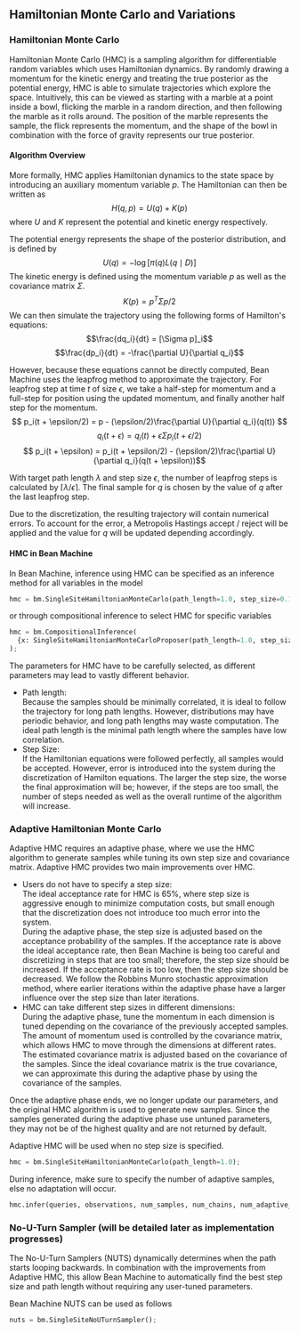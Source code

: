 ## Hamiltonian Monte Carlo and Variations

### Hamiltonian Monte Carlo

Hamiltonian Monte Carlo (HMC) is a sampling algorithm for differentiable random variables which uses Hamiltonian dynamics. By randomly drawing a momentum for the kinetic energy and treating the true posterior as the potential energy, HMC is able to simulate trajectories which explore the space. Intuitively, this can be viewed as starting with a marble at a point inside a bowl, flicking the marble in a random direction, and then following the marble as it rolls around. The position of the marble represents the sample, the flick represents the momentum, and the shape of the bowl in combination with the force of gravity represents our true posterior.

#### Algorithm Overview
More formally, HMC applies Hamiltonian dynamics to the state space by introducing an auxiliary momentum variable $p$. The Hamiltonian can then be written as
$$H(q, p) = U(q) + K(p)$$
where $U$ and $K$ represent the potential and kinetic energy respectively.

The potential energy represents the shape of the posterior distribution, and is defined by
$$U(q) = -\log[\pi(q)L(q\mid D)]$$
The kinetic energy is defined using the momentum variable $p$ as well as the covariance matrix $\Sigma$.
$$K(p) = p^T\Sigma p/2$$
We can then simulate the trajectory using the following forms of Hamilton's equations:
$$\frac{dq_i}{dt} = [\Sigma p]_i$$
$$\frac{dp_i}{dt} = -\frac{\partial U}{\partial q_i}$$

However, because these equations cannot be directly computed, Bean Machine uses the leapfrog method to approximate the trajectory. For leapfrog step at time $t$ of size $\epsilon$, we take a half-step for momentum and a full-step for position using the updated momentum, and finally another half step for the momentum.
$$ p_i(t + \epsilon/2) = p - (\epsilon/2)\frac{\partial U}{\partial q_i}(q(t)) $$
$$ q_i(t + \epsilon) = q_i(t) + \epsilon \Sigma p_i(t + \epsilon/2) $$
$$ p_i(t + \epsilon) = p_i(t + \epsilon/2) - (\epsilon/2)\frac{\partial U}{\partial q_i}(q(t + \epsilon))$$

With target path length $\lambda$ and step size $\epsilon$, the number of leapfrog steps is calculated by $\lceil\lambda / \epsilon\rceil$. The final sample for $q$ is chosen by the value of $q$ after the last leapfrog step.

Due to the discretization, the resulting trajectory will contain numerical errors. To account for the error, a Metropolis Hastings accept / reject will be applied and the value for $q$ will be updated depending accordingly.

#### HMC in Bean Machine

In Bean Machine, inference using HMC can be specified as an inference method for all variables in the model

```py
hmc = bm.SingleSiteHamiltonianMonteCarlo(path_length=1.0, step_size=0.1);
```
or through compositional inference to select HMC for specific variables

```py
hmc = bm.CompositionalInference(
  {x: SingleSiteHamiltonianMonteCarloProposer(path_length=1.0, step_size=0.1)}
);
```
The parameters for HMC have to be carefully selected, as different parameters may lead to vastly different behavior.
* Path length:  
Because the samples should be minimally correlated, it is ideal to follow the trajectory for long path lengths. However, distributions may have periodic behavior, and long path lengths may waste computation. The ideal path length is the minimal path length where the samples have low correlation.
* Step Size:  
If the Hamiltonian equations were followed perfectly, all samples would be accepted. However, error is introduced into the system during the discretization of Hamilton equations. The larger the step size, the worse the final approximation will be; however, if the steps are too small, the number of steps needed as well as the overall runtime of the algorithm will increase.

### Adaptive Hamiltonian Monte Carlo

Adaptive HMC requires an adaptive phase, where we use the HMC algorithm to generate samples while tuning its own step size and covariance matrix. Adaptive HMC provides two main improvements over HMC.

* Users do not have to specify a step size:  
    The ideal acceptance rate for HMC is 65%, where step size is aggressive enough to minimize computation costs, but small enough that the discretization does not introduce too much error into the system.  
    During the adaptive phase, the step size is adjusted based on the acceptance probability of the samples. If the acceptance rate is above the ideal acceptance rate, then Bean Machine is being too careful and discretizing in steps that are too small; therefore, the step size should be increased. If the acceptance rate is too low, then the step size should be decreased. We follow the Robbins Munro stochastic approximation method, where earlier iterations within the adaptive phase have a larger influence over the step size than later iterations.  
* HMC can take different step sizes in different dimensions:  
    During the adaptive phase, tune the momentum in each dimension is tuned depending on the covariance of the previously accepted samples. The amount of momentum used is controlled by the covariance matrix, which allows HMC to move through the dimensions at different rates.  
    The estimated covariance matrix is adjusted based on the covariance of the samples. Since the ideal covariance matrix is the true covariance, we can approximate this during the adaptive phase by using the covariance of the samples.  

Once the adaptive phase ends, we no longer update our parameters, and the original HMC algorithm is used to generate new samples. Since the samples generated during the adaptive phase use untuned parameters, they may not be of the highest quality and are not returned by default.

Adaptive HMC will be used when no step size is specified.
```py
hmc = bm.SingleSiteHamiltonianMonteCarlo(path_length=1.0);
```
During inference, make sure to specify the number of adaptive samples, else no adaptation will occur.
```py
hmc.infer(queries, observations, num_samples, num_chains, num_adaptive_samples=1000)
```


### No-U-Turn Sampler (will be detailed later as implementation progresses)

The No-U-Turn Samplers (NUTS) dynamically determines when the path starts looping backwards. In combination with the improvements from Adaptive HMC, this allow Bean Machine to automatically find the best step size and path length without requiring any user-tuned parameters.

Bean Machine NUTS can be used as follows

```py
nuts = bm.SingleSiteNoUTurnSampler();
```

